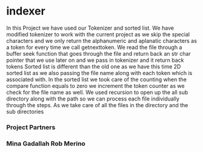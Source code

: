 # indexer

In this Project we have used our Tokenizer and sorted list. We have modified tokenizer to work with the current project as we skip the special characters and we only return the alphanumeric and aplanatic characters as a token for every time we call getnexttoken.
We read the file through a buffer seek function that goes through the file and return back an str char pointer that we use later on and we pass in tokenizer and it return back tokens
Sorted list is different than the old one as we have this time 2D sorted list as we also passing the file name along with each token which is associated with.
In the sorted list we took care of the counting when the compare function equals to zero we increment the token counter as we check for the file name as well.
We used recursion to open up the all sub directory along with the path so we can process each file individually through the steps. As we take care of all the files in the directory and the sub directories


<h3>Project Partners<h3>

Mina Gadallah
Rob Merino
